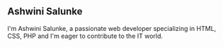 ## Ashwini Salunke

I'm Ashwini Salunke, a passionate web developer specializing in HTML, CSS, PHP and I'm eager to contribute to the IT world.



